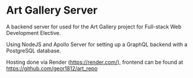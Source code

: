 # Art Gallery Server
A backend server for used for the Art Gallery project for Full-stack Web Development Elective.

Using NodeJS and Apollo Server for setting up a GraphQL backend with a PostgreSQL database.

Hosting done via Render (https://render.com/), frontend can be found at https://github.com/geor1812/art_repo
